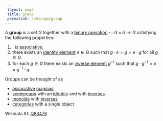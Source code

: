```yaml
---
 layout: page
 title: group
 permalink: /chicago/group
---
```

A **group** is a set $G$ together with a [binary operation](https://mathgloss.github.io/MathGloss/chicago/binary_operation) $\cdot:G\times G \to G$ satisfying the following properties:
1. $\cdot$ is [associative](https://mathgloss.github.io/MathGloss/chicago/associative);
2. there exists an [identity element](https://mathgloss.github.io/MathGloss/chicago/identity_element) $e \in G$ such that $g\cdot e = g = e\cdot g$ for all $g \in G$.
3. for each $g \in G$ there exists an [inverse element](https://mathgloss.github.io/MathGloss/chicago/inverse_element) $g^{-1}$ such that $g\cdot g^{-1} = e = g^{-1}\cdot g$.



Groups can be thought of as 
- [associative](https://mathgloss.github.io/MathGloss/chicago/associative) [magmas](https://mathgloss.github.io/MathGloss/chicago/magma)
- [semigroups](https://mathgloss.github.io/MathGloss/chicago/semigroup) with an [identity](https://mathgloss.github.io/MathGloss/chicago/identity_element) and with [inverses](https://mathgloss.github.io/MathGloss/chicago/inverse_element)
- [monoids](https://mathgloss.github.io/MathGloss/chicago/monoid) with [inverses](https://mathgloss.github.io/MathGloss/chicago/################inverses)
- [categories](https://mathgloss.github.io/MathGloss/chicago/category) with a single object

Wikidata ID: [Q83478](https://www.wikidata.org/wiki/Q83478)